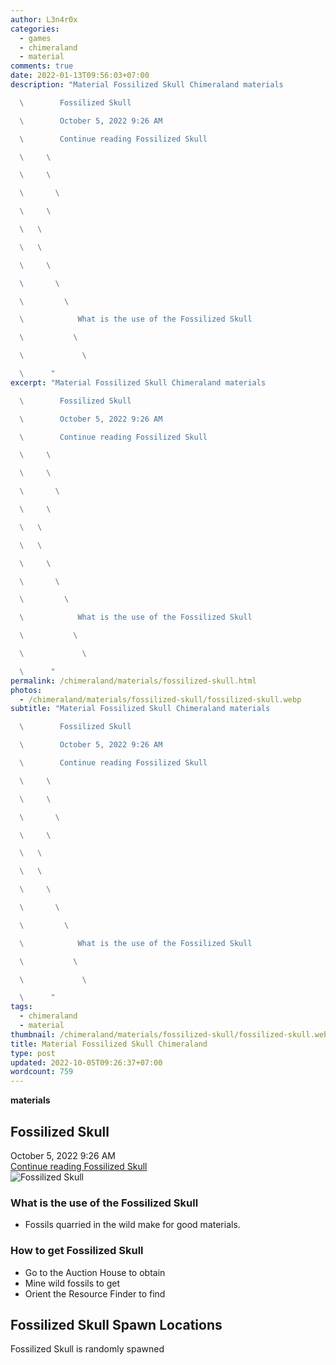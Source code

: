 ```yaml
---
author: L3n4r0x
categories:
  - games
  - chimeraland
  - material
comments: true
date: 2022-01-13T09:56:03+07:00
description: "Material Fossilized Skull Chimeraland materials

  \        Fossilized Skull

  \        October 5, 2022 9:26 AM

  \        Continue reading Fossilized Skull

  \     \ 

  \     \ 

  \       \ 

  \     \ 

  \   \ 

  \   \ 

  \     \ 

  \       \ 

  \         \ 

  \            What is the use of the Fossilized Skull

  \           \ 

  \             \ 

  \      "
excerpt: "Material Fossilized Skull Chimeraland materials

  \        Fossilized Skull

  \        October 5, 2022 9:26 AM

  \        Continue reading Fossilized Skull

  \     \ 

  \     \ 

  \       \ 

  \     \ 

  \   \ 

  \   \ 

  \     \ 

  \       \ 

  \         \ 

  \            What is the use of the Fossilized Skull

  \           \ 

  \             \ 

  \      "
permalink: /chimeraland/materials/fossilized-skull.html
photos:
  - /chimeraland/materials/fossilized-skull/fossilized-skull.webp
subtitle: "Material Fossilized Skull Chimeraland materials

  \        Fossilized Skull

  \        October 5, 2022 9:26 AM

  \        Continue reading Fossilized Skull

  \     \ 

  \     \ 

  \       \ 

  \     \ 

  \   \ 

  \   \ 

  \     \ 

  \       \ 

  \         \ 

  \            What is the use of the Fossilized Skull

  \           \ 

  \             \ 

  \      "
tags:
  - chimeraland
  - material
thumbnail: /chimeraland/materials/fossilized-skull/fossilized-skull.webp
title: Material Fossilized Skull Chimeraland
type: post
updated: 2022-10-05T09:26:37+07:00
wordcount: 759
---
```


<link
  rel="stylesheet"
  href="https://rawcdn.githack.com/dimaslanjaka/Web-Manajemen/870a349/css/bootstrap-5-3-0-alpha3-wrapper.css"
/>
<section id="bootstrap-wrapper">
  <div data-bs-theme="dark">
    <div
      class="row g-0 border rounded overflow-hidden flex-md-row mb-4 shadow-sm position-relative bg-dark text-light"
    >
      <div class="col p-4 d-flex flex-column position-static">
        <strong class="d-inline-block mb-2 text-success">materials</strong>
        <h2 class="mb-0">Fossilized Skull</h2>
        <div class="mb-1 text-muted">October 5, 2022 9:26 AM</div>
        <a
          href="/chimeraland/materials/fossilized-skull.html"
          class="stretched-link d-none text-primary"
          >Continue reading Fossilized Skull</a
        >
      </div>
      <div class="col-auto d-none d-md-block d-lg-block">
        <img
          src="https://www.webmanajemen.com/chimeraland/materials/fossilized-skull/fossilized-skull.webp"
          alt="Fossilized Skull"
        />
      </div>
    </div>
    <div class="row">
      <div class="col-lg-6 col-12 mb-2">
        <div class="card">
          <div class="card-body">
            <h3 class="card-title">What is the use of the Fossilized Skull</h3>
            <div class="card-text">
              <ul>
                <li>Fossils quarried in the wild make for good materials.</li>
              </ul>
            </div>
          </div>
        </div>
      </div>
      <div class="col-lg-6 col-12 mb-2">
        <div class="card">
          <div class="card-body">
            <h3 class="card-title">How to get Fossilized Skull</h3>
            <div class="card-text">
              <ul>
                <li>Go to the Auction House to obtain</li>
                <li>Mine wild fossils to get</li>
                <li>Orient the Resource Finder to find</li>
              </ul>
            </div>
          </div>
        </div>
      </div>
      <div class="col-12 mb-2">
        <h2>Fossilized Skull Spawn Locations</h2>
        <p>Fossilized Skull is randomly spawned</p>
      </div>
    </div>
  </div>
</section>